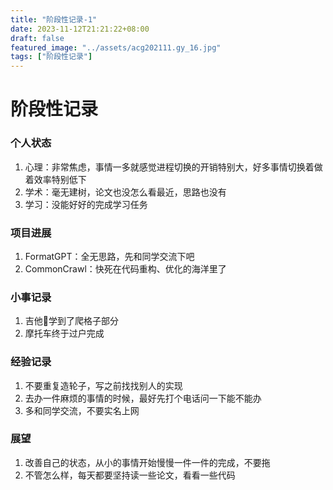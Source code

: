 ```yaml
---
title: "阶段性记录-1"
date: 2023-11-12T21:21:22+08:00
draft: false
featured_image: "../assets/acg202111.gy_16.jpg"
tags: ["阶段性记录"]
---
```

# 阶段性记录
### 个人状态

1. 心理：非常焦虑，事情一多就感觉进程切换的开销特别大，好多事情切换着做着效率特别低下
2. 学术：毫无建树，论文也没怎么看最近，思路也没有
3. 学习：没能好好的完成学习任务



### 项目进展

1. FormatGPT：全无思路，先和同学交流下吧
2. CommonCrawl：快死在代码重构、优化的海洋里了



### 小事记录

1. 吉他🎸学到了爬格子部分
2. 摩托车终于过户完成



### 经验记录

1. 不要重复造轮子，写之前找找别人的实现
2. 去办一件麻烦的事情的时候，最好先打个电话问一下能不能办
3. 多和同学交流，不要实名上网



### 展望

1. 改善自己的状态，从小的事情开始慢慢一件一件的完成，不要拖
2. 不管怎么样，每天都要坚持读一些论文，看看一些代码
